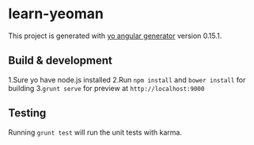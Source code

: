 # learn-yeoman

This project is generated with [yo angular generator](https://github.com/yeoman/generator-angular)
version 0.15.1.

## Build & development

1.Sure yo have node.js installed
2.Run `npm install` and `bower install` for building 
3.`grunt serve` for preview at `http://localhost:9000`
## Testing

Running `grunt test` will run the unit tests with karma.
